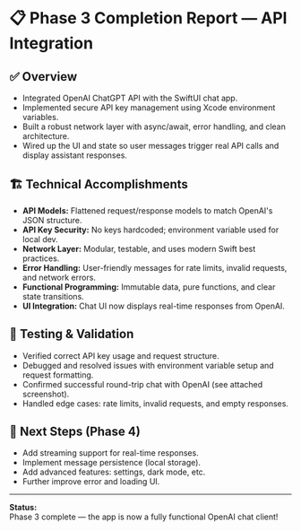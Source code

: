 # 📋 Phase 3 Completion Report — API Integration

## ✅ Overview
- Integrated OpenAI ChatGPT API with the SwiftUI chat app.
- Implemented secure API key management using Xcode environment variables.
- Built a robust network layer with async/await, error handling, and clean architecture.
- Wired up the UI and state so user messages trigger real API calls and display assistant responses.

## 🏗️ Technical Accomplishments
- **API Models:** Flattened request/response models to match OpenAI's JSON structure.
- **API Key Security:** No keys hardcoded; environment variable used for local dev.
- **Network Layer:** Modular, testable, and uses modern Swift best practices.
- **Error Handling:** User-friendly messages for rate limits, invalid requests, and network errors.
- **Functional Programming:** Immutable data, pure functions, and clear state transitions.
- **UI Integration:** Chat UI now displays real-time responses from OpenAI.

## 🧪 Testing & Validation
- Verified correct API key usage and request structure.
- Debugged and resolved issues with environment variable setup and request formatting.
- Confirmed successful round-trip chat with OpenAI (see attached screenshot).
- Handled edge cases: rate limits, invalid requests, and empty responses.

## 🚀 Next Steps (Phase 4)
- Add streaming support for real-time responses.
- Implement message persistence (local storage).
- Add advanced features: settings, dark mode, etc.
- Further improve error and loading UI.

---

**Status:**  
Phase 3 complete — the app is now a fully functional OpenAI chat client! 